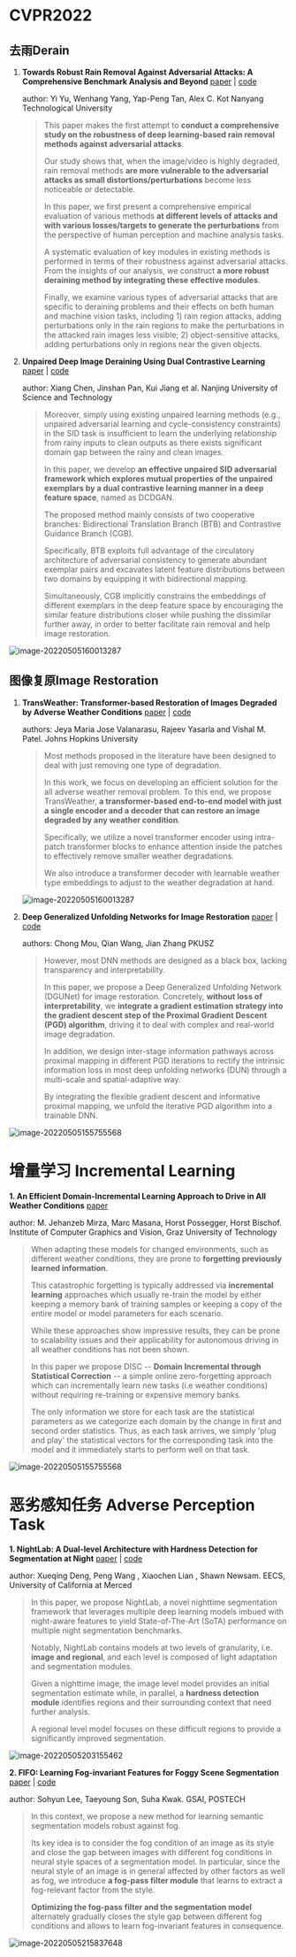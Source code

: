 # CVPR2022



## 去雨Derain

1. **Towards Robust Rain Removal Against Adversarial Attacks: A Comprehensive Benchmark Analysis and Beyond** [paper](https://arxiv.org/abs/2203.16931) | [code](https://github.com/yuyi-sd/Robust_Rain_Removal)

   author: Yi Yu, Wenhang Yang, Yap-Peng Tan, Alex C. Kot Nanyang Technological University

   > This paper makes the first attempt to **conduct a comprehensive study on the robustness of deep learning-based rain removal methods against adversarial attacks**. 
   >
   > Our study shows that, when the image/video is highly degraded, rain removal methods **are more vulnerable to the adversarial attacks as small distortions/perturbations** become less noticeable or detectable.
   >
   > In this paper, we first present a comprehensive empirical evaluation of various methods **at different levels of attacks and with various losses/targets to generate the perturbations** from the perspective of human perception and machine analysis tasks. 
   >
   > A systematic evaluation of key modules in existing methods is performed in terms of their robustness against adversarial attacks. From the insights of our analysis, we construct **a more robust deraining method by integrating these effective modules**. 
   >
   > Finally, we examine various types of adversarial attacks that are specific to deraining problems and their effects on both human and machine vision tasks, including 1) rain region attacks, adding perturbations only in the rain regions to make the perturbations in the attacked rain images less visible; 2) object-sensitive attacks, adding perturbations only in regions near the given objects.

2. **Unpaired Deep Image Deraining Using Dual Contrastive Learning** [paper](https://arxiv.org/abs/2109.02973) | [code](https://cxtalk.github.io/projects/DCD-GAN.html)

   author: Xiang Chen, Jinshan Pan, Kui Jiang et al. Nanjing University of Science and Technology

   > Moreover, simply using existing unpaired learning methods (e.g., unpaired adversarial learning and cycle-consistency constraints) in the SID task is insufficient to learn the underlying relationship from rainy inputs to clean outputs as there exists significant domain gap between the rainy and clean images. 
   >
   > In this paper, we develop **an effective unpaired SID adversarial framework which explores mutual properties of the unpaired exemplars by a dual contrastive learning manner in a deep feature space**, named as DCDGAN. 
   >
   > The proposed method mainly consists of two cooperative branches: Bidirectional Translation Branch (BTB) and Contrastive Guidance Branch (CGB). 
   >
   > Specifically, BTB exploits full advantage of the circulatory architecture of adversarial consistency to generate abundant exemplar pairs and excavates latent feature distributions between two domains by equipping it with bidirectional mapping. 
   >
   > Simultaneously, CGB implicitly constrains the embeddings of different exemplars in the deep feature space by encouraging the similar feature distributions closer while pushing the dissimilar further away, in order to better facilitate rain removal and help image restoration. 

![image-20220505160013287](../screenshot/DCD-GAN.png)

## 图像复原Image Restoration

1. **TransWeather: Transformer-based Restoration of Images Degraded by Adverse Weather Conditions** [paper](https://arxiv.org/abs/2111.14813) | [code](https://github.com/jeya-maria-jose/TransWeather)

   authors: Jeya Maria Jose Valanarasu, Rajeev Yasarla and Vishal M. Patel. Johns Hopkins University

   > Most methods proposed in the literature have been designed to deal with just removing one type of degradation. 
   >
   > In this work, we focus on developing an efficient solution for the all adverse weather removal problem. To this end, we propose TransWeather, **a transformer-based end-to-end model with just a single encoder and a decoder that can restore an image degraded by any weather condition**. 
   >
   > Specifically, we utilize a novel transformer encoder using intra-patch transformer blocks to enhance attention inside the patches to effectively remove smaller weather degradations. 
   >
   > We also introduce a transformer decoder with learnable weather type embeddings to adjust to the weather degradation at hand. 

   ![image-20220505160013287](../screenshot/TransWeather.png)

2. **Deep Generalized Unfolding Networks for Image Restoration**  [paper](https://arxiv.org/abs/2204.13348) | [code](https://github.com/MC-E/Deep-Generalized-Unfolding-Networks-for-Image-Restoration)

   authors: Chong Mou, Qian Wang, Jian Zhang PKUSZ

   >However, most DNN methods are designed as a black box, lacking transparency and interpretability.
   >
   >In this paper, we propose a Deep Generalized Unfolding Network (DGUNet) for image restoration. Concretely, **without loss of interpretability**, we **integrate a gradient estimation strategy into the gradient descent step of the Proximal Gradient Descent (PGD) algorithm**, driving it to deal with complex and real-world image degradation. 
   >
   >In addition, we design inter-stage information pathways across proximal mapping in different PGD iterations to rectify the intrinsic information loss in most deep unfolding networks (DUN) through a multi-scale and spatial-adaptive way. 
   >
   >By integrating the flexible gradient descent and informative proximal mapping, we unfold the iterative PGD algorithm into a trainable DNN. 

![image-20220505155755568](../screenshot/DGUNet.png)

# 增量学习 Incremental Learning

**1. An Efficient Domain-Incremental Learning Approach to Drive in All Weather Conditions**  [paper](https://arxiv.org/abs/2204.08817) 

author: M. Jehanzeb Mirza, Marc Masana, Horst Possegger, Horst Bischof. Institute of Computer Graphics and Vision, Graz University of Technology

> When adapting these models for changed environments, such as different weather conditions, they are prone to **forgetting previously learned information**. 
>
> This catastrophic forgetting is typically addressed via **incremental learning** approaches which usually re-train the model by either keeping a memory bank of training samples or keeping a copy of the entire model or model parameters for each scenario. 
>
> While these approaches show impressive results, they can be prone to scalability issues and their applicability for autonomous driving in all weather conditions has not been shown.
>
> In this paper we propose DISC -- **Domain Incremental through Statistical Correction** -- a simple online zero-forgetting approach which can incrementally learn new tasks (i.e weather conditions) without requiring re-training or expensive memory banks. 
>
> The only information we store for each task are the statistical parameters as we categorize each domain by the change in first and second order statistics. Thus, as each task arrives, we simply 'plug and play' the statistical vectors for the corresponding task into the model and it immediately starts to perform well on that task. 

![image-20220505155755568](../screenshot/DISC.png)

# 恶劣感知任务 Adverse Perception Task

**1. NightLab: A Dual-level Architecture with Hardness Detection for Segmentation at Night** [paper](https://arxiv.org/abs/2204.05538) | [code](https://github.com/xdeng7/NightLab)

author: Xueqing Deng, Peng Wang , Xiaochen Lian , Shawn Newsam. EECS, University of California at Merced

> In this paper, we propose NightLab, a novel nighttime segmentation framework that leverages multiple deep learning models imbued with night-aware features to yield State-of-The-Art (SoTA) performance on multiple night segmentation benchmarks. 
>
> Notably, NightLab contains models at two levels of granularity, i.e. **image and regional**, and each level is composed of light adaptation and segmentation modules. 
>
> Given a nighttime image, the image level model provides an initial segmentation estimate while, in parallel, a **hardness detection module** identifies regions and their surrounding context that need further analysis.
>
> A regional level model focuses on these difficult regions to provide a significantly improved segmentation. 

![image-20220505203155462](../screenshot/NightLab.png)

**2. FIFO: Learning Fog-invariant Features for Foggy Scene Segmentation** [paper](https://arxiv.org/abs/2204.01587) | [code](https://github.com/sohyun-l/fifo)

author: Sohyun Lee, Taeyoung Son, Suha Kwak. GSAI, POSTECH

> In this context, we propose a new method for learning semantic segmentation models robust against fog. 
>
> Its key idea is to consider the fog condition of an image as its style and close the gap between images with different fog conditions in neural style spaces of a segmentation model. In particular, since the neural style of an image is in general affected by other factors as well as fog, we introduce **a fog-pass filter module** that learns to extract a fog-relevant factor from the style.
>
> **Optimizing the fog-pass filter and the segmentation model** alternately gradually closes the style gap between different fog conditions and allows to learn fog-invariant features in consequence. 

![image-20220505215837648](../screenshot/FIFO.png)